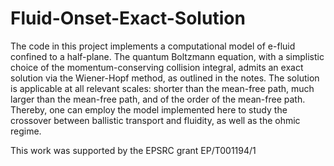 # Fluid-Onset-Exact-Solution

The code in this project implements a computational model of e-fluid confined to a half-plane.
The quantum Boltzmann equation, with a simplistic choice of the momentum-conserving collision
integral, admits an exact solution via the Wiener-Hopf method, as outlined in the notes. 
The solution is applicable at all relevant scales: shorter than the mean-free path, much larger
than the mean-free path, and of the order of the mean-free path. Thereby, one can employ 
the model implemented here to study the crossover between ballistic transport and fluidity, 
as well as the ohmic regime. 

This work was supported by the EPSRC grant EP/T001194/1
